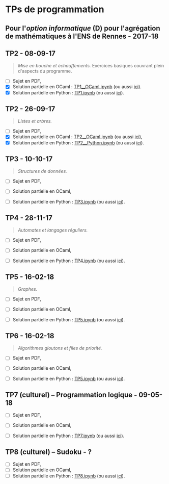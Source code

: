 # TPs de programmation
## Pour l'*option informatique* (D) pour l'agrégation de mathématiques à l'ENS de Rennes - 2017-18

## TP2 - 08-09-17
> *Mise en bouche et échauffements.*
> Exercices basiques couvrant plein d'aspects du programme.

- [ ] Sujet en PDF,
- [x] Solution partielle en OCaml : [TP1__OCaml.ipynb](TP1__OCaml.ipynb) (ou aussi [ici](https://nbviewer.jupyter.org/github/Naereen/notebooks/tree/master/agreg/TP_Programmation_2017-18/TP1__OCaml.ipynb)).
- [x] Solution partielle en Python : [TP1.ipynb](TP1.ipynb) (ou aussi [ici](https://nbviewer.jupyter.org/github/Naereen/notebooks/tree/master/agreg/TP_Programmation_2017-18/TP1.ipynb)).

## TP2 - 26-09-17
> *Listes et arbres.*

- [ ] Sujet en PDF,
- [x] Solution partielle en OCaml : [TP2__OCaml.ipynb](TP2__OCaml.ipynb) (ou aussi [ici](https://nbviewer.jupyter.org/github/Naereen/notebooks/tree/master/agreg/TP_Programmation_2017-18/TP2__OCaml.ipynb)),
- [x] Solution partielle en Python : [TP2__Python.ipynb](TP2__Python.ipynb) (ou aussi [ici](https://nbviewer.jupyter.org/github/Naereen/notebooks/tree/master/agreg/TP_Programmation_2017-18/TP2__Python.ipynb)).

## TP3 - 10-10-17
> *Structures de données.*

- [ ] Sujet en PDF,
- [ ] Solution partielle en OCaml,
- [ ] Solution partielle en Python : [TP3.ipynb](TP3.ipynb) (ou aussi [ici](https://nbviewer.jupyter.org/github/Naereen/notebooks/tree/master/agreg/TP_Programmation_2017-18/TP3.ipynb)).


## TP4 - 28-11-17
> *Automates et langages réguliers.*

- [ ] Sujet en PDF,
- [ ] Solution partielle en OCaml,
- [ ] Solution partielle en Python : [TP4.ipynb](TP4.ipynb) (ou aussi [ici](https://nbviewer.jupyter.org/github/Naereen/notebooks/tree/master/agreg/TP_Programmation_2017-18/TP4.ipynb)).


## TP5 - 16-02-18
> *Graphes.*

- [ ] Sujet en PDF,
- [ ] Solution partielle en OCaml,
- [ ] Solution partielle en Python : [TP5.ipynb](TP5.ipynb) (ou aussi [ici](https://nbviewer.jupyter.org/github/Naereen/notebooks/tree/master/agreg/TP_Programmation_2017-18/TP5.ipynb)).


## TP6 - 16-02-18
> *Algorithmes gloutons et files de priorité.*

- [ ] Sujet en PDF,
- [ ] Solution partielle en OCaml,
- [ ] Solution partielle en Python : [TP5.ipynb](TP5.ipynb) (ou aussi [ici](https://nbviewer.jupyter.org/github/Naereen/notebooks/tree/master/agreg/TP_Programmation_2017-18/TP5.ipynb)).


## TP7 (culturel) – Programmation logique - 09-05-18

- [ ] Sujet en PDF,
- [ ] Solution partielle en OCaml,
- [ ] Solution partielle en Python : [TP7.ipynb](TP7.ipynb) (ou aussi [ici](https://nbviewer.jupyter.org/github/Naereen/notebooks/tree/master/agreg/TP_Programmation_2017-18/TP7.ipynb)).


## TP8 (culturel) – Sudoku - ?

- [ ] Sujet en PDF,
- [ ] Solution partielle en OCaml,
- [ ] Solution partielle en Python : [TP8.ipynb](TP8.ipynb) (ou aussi [ici](https://nbviewer.jupyter.org/github/Naereen/notebooks/tree/master/agreg/TP_Programmation_2017-18/TP8.ipynb)).